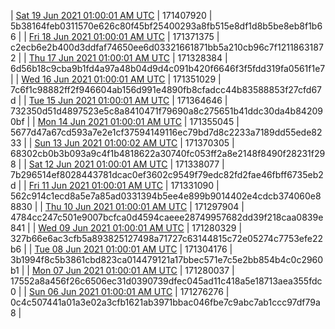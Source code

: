 | [Sat 19 Jun 2021 01:00:01 AM UTC](https://transfer.sh/1ibyZJH/trcninja-dbdump-20210619010001.tar.bz2) | 171407920 | 5b38164feb0311570e626c80f45bf25400293a8fb515e8df1d8b5be8eb8f1b66 | 
| [Fri 18 Jun 2021 01:00:01 AM UTC](https://transfer.sh/1OT7iLR/trcninja-dbdump-20210618010001.tar.bz2) | 171371375 | c2ecb6e2b400d3ddfaf74650ee6d03321661871bb5a210cb96c7f12118631872 | 
| [Thu 17 Jun 2021 01:00:01 AM UTC](https://transfer.sh/Ar/trcninja-dbdump-20210617010001.tar.bz2) | 171328384 | 6d56b18c9cba9b1fd4a97a48b04d9d4c091b420f6646f3f5fdd319fa0561f1e7 | 
| [Wed 16 Jun 2021 01:00:01 AM UTC](https://transfer.sh/1jo7cm6/trcninja-dbdump-20210616010001.tar.bz2) | 171351029 | 7c6f1c98882ff2f946604ab156d991e4890fb8cfadcc44b83588853f27cfd67d | 
| [Tue 15 Jun 2021 01:00:01 AM UTC](https://transfer.sh/1C2ASFT/trcninja-dbdump-20210615010001.tar.bz2) | 171364646 | 732350d51d4897523e5c8a8410471f79690a8c275651b41ddc30da4b842090bf | 
| [Mon 14 Jun 2021 01:00:01 AM UTC](https://transfer.sh/1peSyJx/trcninja-dbdump-20210614010001.tar.bz2) | 171355045 | 5677d47a67cd593a7e2e1cf37594149116ec79bd7d8c2233a7189dd55ede8233 | 
| [Sun 13 Jun 2021 01:00:02 AM UTC](https://transfer.sh/1iQYL5a/trcninja-dbdump-20210613010001.tar.bz2) | 171370305 | 68302cb0b3b093a9c4f1b4818622a30740fc053ff2a8e2148f8490f28231f298 | 
| [Sat 12 Jun 2021 01:00:01 AM UTC](https://transfer.sh/18BAGo9/trcninja-dbdump-20210612010001.tar.bz2) | 171338077 | 7b296514ef8028443781dcac0ef3602c9549f79edc82fd2fae46fbff6735eb2d | 
| [Fri 11 Jun 2021 01:00:01 AM UTC](https://transfer.sh/trcninja-dbdump-20210611010001.tar.bz2) | 171331090 | 562c914c1ecd8a5e7a85ad0331394b5ee4e899b9014402e4cdcb374060e88830 | 
| [Thu 10 Jun 2021 01:00:01 AM UTC](https://transfer.sh/1gmS1e4/trcninja-dbdump-20210610010001.tar.bz2) | 171297904 | 4784cc247c501e9007bcfca0d4594caeee28749957682dd39f218caa0839e841 | 
| [Wed 09 Jun 2021 01:00:01 AM UTC](https://transfer.sh/12ztHf4/trcninja-dbdump-20210609010001.tar.bz2) | 171280329 | 327b66e6ac3cfb5a893825127498a71727c63144815c72e05274c7753efe22b6 | 
| [Tue 08 Jun 2021 01:00:01 AM UTC](https://transfer.sh/1yjmHbf/trcninja-dbdump-20210608010001.tar.bz2) | 171304176 | 3b1994f8c5b3861cbd823ca014479121a17bbec571e7c5e2bb854b4c0c2960b1 | 
| [Mon 07 Jun 2021 01:00:01 AM UTC](https://transfer.sh/1t4iQeK/trcninja-dbdump-20210607010001.tar.bz2) | 171280037 | 17552a8a456f26c6506ec31d0390739dfec045ad11c418a5e18713aea355fdc0 | 
| [Sun 06 Jun 2021 01:00:01 AM UTC](https://transfer.sh/15ia5fW/trcninja-dbdump-20210606010001.tar.bz2) | 171276276 | 0c4c507441a01a3e02a3cfb1621ab3971bbac046fbe7c9abc7ab1ccc97df79a8 | 
